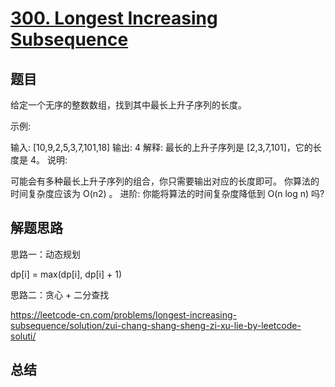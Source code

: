 # [300. Longest Increasing Subsequence](https://leetcode-cn.com/problems/longest-increasing-subsequence/)

## 题目

给定一个无序的整数数组，找到其中最长上升子序列的长度。

示例:

输入: [10,9,2,5,3,7,101,18]
输出: 4 
解释: 最长的上升子序列是 [2,3,7,101]，它的长度是 4。
说明:

可能会有多种最长上升子序列的组合，你只需要输出对应的长度即可。
你算法的时间复杂度应该为 O(n2) 。
进阶: 你能将算法的时间复杂度降低到 O(n log n) 吗?


## 解题思路


思路一：动态规划

dp[i] = max(dp[i], dp[i] + 1)


思路二：贪心 + 二分查找

https://leetcode-cn.com/problems/longest-increasing-subsequence/solution/zui-chang-shang-sheng-zi-xu-lie-by-leetcode-soluti/

## 总结